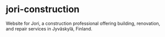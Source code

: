 # jori-construction
Website for Jori, a construction professional offering building, renovation, and repair services in Jyväskylä, Finland.
